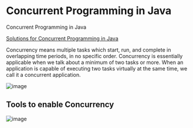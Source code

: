 # Concurrent Programming in Java
Concurrent Programming in Java

[Solutions for Concurrent Programming in Java](https://github.com/fyang623/Parallel-Concurrent-and-Distributed-Programming-in-Java/tree/master/Concurrent%20Programming%20in%20Java)

Concurrency means multiple tasks which start, run, and complete in overlapping time periods, in no specific order. Concurrency is essentially applicable when we talk about a minimum of two tasks or more. When an application is capable of executing two tasks virtually at the same time, we call it a concurrent application.

![image](https://user-images.githubusercontent.com/7610065/153738603-58918ed6-ba32-4cfe-99f3-cdc2bc1d0e53.png)

## Tools to enable Concurrency

![image](https://user-images.githubusercontent.com/7610065/153739354-88429031-e9fd-416c-91ad-56a860213426.png)
